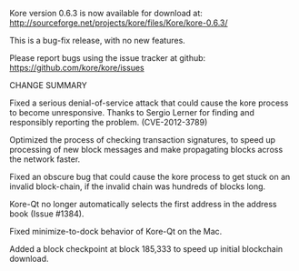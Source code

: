 Kore version 0.6.3 is now available for download at:
  http://sourceforge.net/projects/kore/files/Kore/kore-0.6.3/

This is a bug-fix release, with no new features.

Please report bugs using the issue tracker at github:
  https://github.com/kore/kore/issues

CHANGE SUMMARY

Fixed a serious denial-of-service attack that could cause the
kore process to become unresponsive. Thanks to Sergio Lerner
for finding and responsibly reporting the problem. (CVE-2012-3789)

Optimized the process of checking transaction signatures, to
speed up processing of new block messages and make propagating
blocks across the network faster.

Fixed an obscure bug that could cause the kore process to get
stuck on an invalid block-chain, if the invalid chain was
hundreds of blocks long.

Kore-Qt no longer automatically selects the first address
in the address book (Issue #1384).

Fixed minimize-to-dock behavior of Kore-Qt on the Mac.

Added a block checkpoint at block 185,333 to speed up initial
blockchain download.
